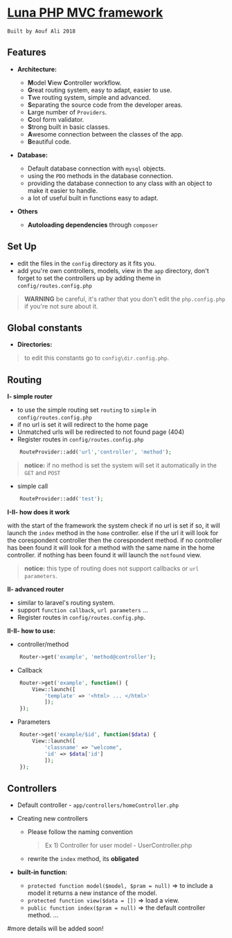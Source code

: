 # [Luna PHP MVC framework](http://github.com/.../Luna)
    Built by Aouf Ali 2018

## Features
* **Architecture:**
    * **M**odel **V**iew **C**ontroller workflow.
    * **G**reat routing system, easy to adapt, easier to use.
    * **T**we routing system, simple and advanced.
    * **S**eparating the source code from the developer areas.
    * **L**arge number of ``Providers``.
    * **C**ool form validator.
    * **S**trong built in basic classes.
    * **A**wesome connection between the classes of the app.
    * **B**eautiful code.  

* **Database:**
    * Default database connection with ``mysql`` objects.
    * using the ``PDO`` methods in the database connection.
    * providing the database connection to any class with an object to make it easier to handle.
    * a lot of useful built in functions easy to adapt.  

* **Others**
    * **Autoloading dependencies** through ``composer``

## Set Up
* edit the files in the ``config`` directory as it fits you.
* add you're own controllers, models, view in the ``app`` directory, don't forget to set the controllers up by adding theme in ``config/routes.config.php``

>**WARNING** be careful, it's rather that you don't edit the ``php.config.php`` if you're not sure about it.

## Global constants 
   - **Directories:**
   > to edit this constants go to `config\dir.config.php`.

## Routing

   **I- simple router**
   * to use the simple routing set `routing` to `simple` in ``config/routes.config.php``
   * if no url is set it will redirect to the home page
   * Unmatched urls will be redirected to not found page (404)
   * Register routes in ``config/routes.config.php``
```php
    RouteProvider::add('url','controller', 'method');
```
   >**notice:** if no method is set the system will set it automatically in the `GET` and `POST`

   * simple call
   ```php
       RouteProvider::add('test');
   ```

  **I-II- how does it work**
  
   with the start of the framework the system check if no url is set if so, 
   it will launch the `index` method in the `home` controller.
   else if the url it will look for the corespondent controller then the corespondent method.
   if no controller has been found it will look for a method with the same name in the home controller.
   if nothing has been found it will launch the `notfound` view.
   
   >**notice:** this type of routing does not support callbacks or `url parameters`. 


   **II- advanced router**
   * similar to laravel's routing system.
   * support `function callback`, `url parameters` ...
   * Register routes in ``config/routes.config.php``.
       
   **II-II- how to use:**
   
* controller/method
```php
    Router->get('example', 'method@controller');
```   
   
* Callback 
```php
    Router->get('example', function() {
        View::launch([
            'template' => '<html> ... </html>'
            ]);
    });
```
* Parameters 
```php
    Router->get('example/$id', function($data) {
        View::launch([
            'classname' => "welcome",
            'id' => $data['id']
            ]);
    });
```

## Controllers
* Default controller - ``app/controllers/homeController.php``
* Creating new controllers
    * Please follow the naming convention
        > Ex 1) Controller for user model - UserController.php
    * rewrite the `index` method, its **obligated** 
    
* **built-in function:**
    * `protected function model($model, $pram = null)` => to include a model it returns a new instance of the model.
    * `protected function view($data = [])` => load a view.
    * `public function index($pram = null)` => the default controller method.
...

#more details will be added soon!

